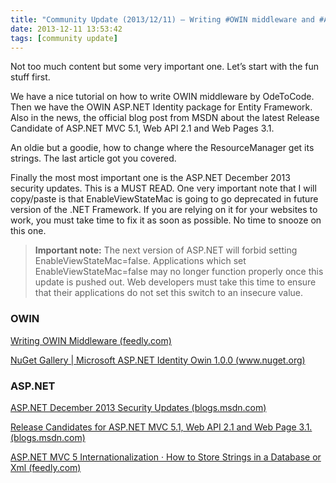 ```yaml
---
title: "Community Update (2013/12/11) – Writing #OWIN middleware and #ASPNET Release Candidate as well as an important security update from #msdn"
date: 2013-12-11 13:53:42
tags: [community update]
---
```


Not too much content but some very important one. Let’s start with the fun stuff first.

We have a nice tutorial on how to write OWIN middleware by OdeToCode. Then we have the OWIN ASP.NET Identity package for Entity Framework.&nbsp; Also in the news, the official blog post from MSDN about the latest Release Candidate of ASP.NET MVC 5.1, Web API 2.1 and Web Pages 3.1\. 

An oldie but a goodie, how to change where the ResourceManager get its strings. The last article got you covered.

Finally the most most important one is the ASP.NET December 2013 security updates. This is a MUST READ. One very important note that I will copy/paste is that EnableViewStateMac is going to go deprecated in future version of the .NET Framework. If you are relying on it for your websites to work, you must take time to fix it as soon as possible. No time to snooze on this one. 
 > **Important note:**
> The next version of ASP.NET will forbid setting EnableViewStateMac=false. Applications which set EnableViewStateMac=false may no longer function properly once this update is pushed out. Web developers must take this time to ensure that their applications do not set this switch to an insecure value. 

### OWIN

[Writing OWIN Middleware (feedly.com)](http://feedly.com/e/rQCCYavg)

[NuGet Gallery | Microsoft ASP.NET Identity Owin 1.0.0 (www.nuget.org)](http://www.nuget.org/packages/Microsoft.AspNet.Identity.EntityFramework/)

### ASP.NET

[ASP.NET December 2013 Security Updates (blogs.msdn.com)](http://blogs.msdn.com/b/webdev/archive/2013/12/10/asp-net-december-2013-security-updates.aspx)

[Release Candidates for ASP.NET MVC 5.1, Web API 2.1 and Web Page 3.1\. (blogs.msdn.com)](http://blogs.msdn.com/b/webdev/archive/2013/12/09/asp-net-and-web-tools-2013-2-preview-for-visual-studio-2013.aspx)

[ASP.NET MVC 5 Internationalization · How to Store Strings in a Database or Xml (feedly.com)](http://feedly.com/e/mGalPbXq)
